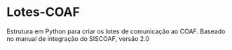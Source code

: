 # Lotes-COAF
Estrutura em Python para criar os lotes de comunicação ao COAF. Baseado no manual de integração do SISCOAF, versão 2.0
